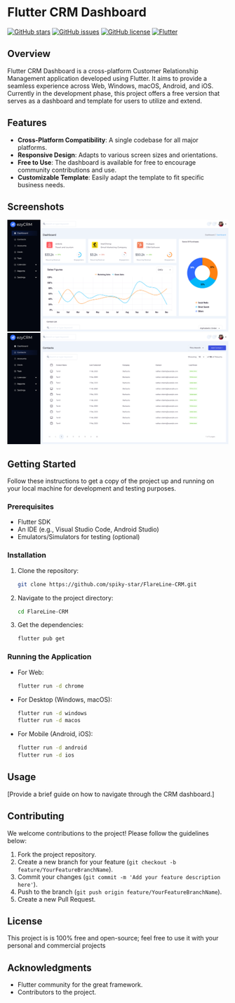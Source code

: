 
# Flutter CRM Dashboard

[![GitHub stars](https://img.shields.io/github/stars/spiky-star/FlareLine-CRM.svg)](https://github.com/spiky-star/FlareLine-CRM/stargazers) [![GitHub issues](https://img.shields.io/github/issues/spiky-star/FlareLine-CRM.svg)](https://github.com/spiky-star/FlareLine-CRM/issues) [![GitHub license](https://img.shields.io/github/license/spiky-star/FlareLine-CRM.svg)](https://github.com/spiky-star/FlareLine-CRM/blob/master/LICENSE) [![Flutter](https://img.shields.io/badge/Flutter-%5E3.22.1-deepskyblue.svg)](https://flutter.dev/)  


## Overview

Flutter CRM Dashboard is a cross-platform Customer Relationship Management application developed using Flutter. It aims to provide a seamless experience across Web, Windows, macOS, Android, and iOS. Currently in the development phase, this project offers a free version that serves as a dashboard and template for users to utilize and extend.

## Features

- **Cross-Platform Compatibility**: A single codebase for all major platforms.
- **Responsive Design**: Adapts to various screen sizes and orientations.
- **Free to Use**: The dashboard is available for free to encourage community contributions and use.
- **Customizable Template**: Easily adapt the template to fit specific business needs.

## Screenshots
![screenshot1.png](screenshot%2Fscreenshot1.png)
![screenshot2.png](screenshot%2Fscreenshot2.png)

## Getting Started

Follow these instructions to get a copy of the project up and running on your local machine for development and testing purposes.

### Prerequisites

- Flutter SDK
- An IDE (e.g., Visual Studio Code, Android Studio)
- Emulators/Simulators for testing (optional)

### Installation

1. Clone the repository:
   ```bash
   git clone https://github.com/spiky-star/FlareLine-CRM.git
   ```
2. Navigate to the project directory:
   ```bash
   cd FlareLine-CRM
   ```
3. Get the dependencies:
   ```bash
   flutter pub get
   ```

### Running the Application

- For Web:
  ```bash
  flutter run -d chrome
  ```
- For Desktop (Windows, macOS):
  ```bash
  flutter run -d windows
  flutter run -d macos
  ```
- For Mobile (Android, iOS):
  ```bash
  flutter run -d android
  flutter run -d ios
  ```

## Usage

[Provide a brief guide on how to navigate through the CRM dashboard.]

## Contributing

We welcome contributions to the project! Please follow the guidelines below:

1. Fork the project repository.
2. Create a new branch for your feature (`git checkout -b feature/YourFeatureBranchName`).
3. Commit your changes (`git commit -m 'Add your feature description here'`).
4. Push to the branch (`git push origin feature/YourFeatureBranchName`).
5. Create a new Pull Request.

## License

This project is is 100% free and open-source; feel free to use it with your personal and commercial projects

## Acknowledgments

- Flutter community for the great framework.
- Contributors to the project.
